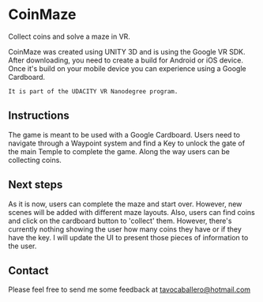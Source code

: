 # CoinMaze
Collect coins and solve a maze in VR.

CoinMaze was created using UNITY 3D and is using the Google VR SDK. After downloading, you need to create a build for Android or iOS device. Once it's build on your mobile device you can experience using a Google Cardboard.

```It is part of the UDACITY VR Nanodegree program.```

## Instructions

The game is meant to be used with a Google Cardboard.
Users need to navigate through a Waypoint system and find a Key to unlock the gate of the main Temple to complete the game.
Along the way users can be collecting coins.

## Next steps

As it is now, users can complete the maze and start over. However, new scenes will be added with different maze layouts.
Also, users can find coins and click on the cardboard button to 'collect' them. However, there's currently nothing showing the user how many coins they have or if they have the key. 
I will update the UI to present those pieces of information to the user.

## Contact 

Please feel free to send me some feedback at tavocaballero@hotmail.com
